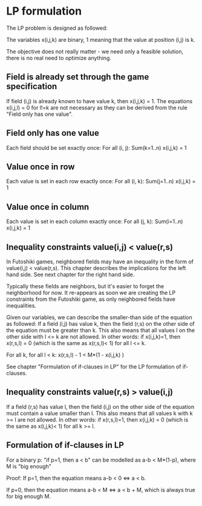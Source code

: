 LP formulation
=
The LP problem is designed as followed:

The variables x(i,j,k) are binary, 1 meaning that the value at position (i,j) is k.

The objective does not really matter - we need only a feasible solution, there is no real need to
optimize anything.

Field is already set through the game specification
--
If field (i,j) is already known to have value k, then
x(i,j,k) = 1. The equations x(i,j,l) = 0 for l!=k are not necessary
 as they can be derived from the rule "Field only has one value".

Field only has one value
--
Each field should be set exactly once:
 For all (i, j): Sum(k=1..n) x(i,j,k) = 1

Value once in row
--
Each value is set in each row exactly once:
 For all (i, k): Sum(j=1..n) x(i,j,k) = 1

Value once in column
--
Each value is set in each column exactly once:
 For all (j, k): Sum(i=1..n) x(i,j,k) = 1

Inequality constraints value(i,j) < value(r,s)
--
In Futoshiki games, neighbored fields may have an inequality in the form of value(i,j) < value(r,s).
This chapter describes the implications for the left hand side. See next chapter for the right hand
side.

Typically these fields are neighbors, but it's easier to forget the neighborhood for now.
It re-appears as soon we are creating the LP constraints from the Futoshiki game, as only neighbored
fields have inequalities.

Given our variables, we can describe the smaller-than side of the equation as followed:
If a field (i,j) has value k, then the field (r,s) on the other side of the equation must be greater
than k. This also means that all values l on the other side with l <= k are not allowed.
In other words: if x(i,j,k)=1, then x(r,s,l) = 0 (which is the same as x(r,s,l)< 1) for all l <= k.

For all k, for all l < k: x(r,s,l) - 1 < M*(1 - x(i,j,k) )

See chapter "Formulation of if-clauses in LP" for the LP formulation of if-clauses.

Inequality constraints value(r,s) > value(i,j)
--
If a field (r,s) has value l, then the field (i,j) on the other side of the equation must contain a
value smaller than l. This also means that all values k with k >= l are not allowed.
In other words: if x(r,s,l)=1, then x(i,j,k) = 0 (which is the same as x(i,j,k)< 1) for all k >= l.


Formulation of if-clauses in LP
--
For a binary p: "if p=1, then a < b" can be modelled as a-b < M*(1-p), where M is "big enough"

Proof:
If p=1, then the equation means a-b < 0 <=> a < b.

If p=0, then the equation means a-b < M <=> a < b + M, which is always true for big enough M.